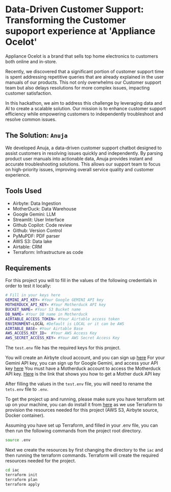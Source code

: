 # Data-Driven Customer Support: Transforming the Customer supoport experience at 'Appliance Ocelot'

Appliance Ocelot is a brand that sells top home electronics to customers both online and in-store.

Recently, we discovered that a significant portion of customer support time is spent addressing repetitive queries that are already explained in the user manuals of our products. This not only overwhelms our Customer support team but also delays resolutions for more complex issues, impacting customer satisfaction.

In this hackathon, we aim to address this challenge by leveraging data and AI to create a scalable solution. Our mission is to enhance customer support efficiency while empowering customers to independently troubleshoot and resolve common issues.

## The Solution: `Anuja`

We developed Anuja, a data-driven customer support chatbot designed to assist customers in resolving issues quickly and independently. By parsing product user manuals into actionable data, Anuja provides instant and accurate troubleshooting solutions. This allows our support team to focus on high-priority issues, improving overall service quality and customer experience.

## Tools Used

- Airbyte: Data Ingestion
- MotherDuck: Data Warehouse
- Google Gemini: LLM
- Streamlit: User Interface
- Github Copilot: Code review
- Github: Version Control
- PyMuPDF: PDF parser
- AWS S3: Data lake
- Airtable: CRM
- Terraform: Infrastructure as code

## Requirements

For this project you will to fill in the values of the following credentials in order to test it locally:

```bash
# Fill in your keys here
GEMINI_API_KEY= #Your Google GEMINI API key
MOTHERDUCK_API_KEY= #Your Motherduck API key
BUCKET_NAME= #Your S3 Bucket name
DB_NAME= #Your DB name in Motherduck
AIRTABLE_ACCESS_TOKEN= #Your Airtable access token
ENVIRONMENT=LOCAL #Default is LOCAL or it can be AWS
AIRTABLE_BASE= #Your Airtable Base
AWS_ACCESS_KEY_ID=  #Your AWS Access Key
AWS_SECRET_ACCESS_KEY= #Your AWS Secret Access Key
```

The `test.env` file has the required keys for this project.

You will create an Airbyte cloud account, and you can sign up [here](https://airbyte.com/product/airbyte-cloud)
For your Gemini API key, you can sign up for Google Gemini, and access your API key [here](https://aistudio.google.com/apikey)
You must have a Motherduck account to access the Motherduck API key. [Here](https://motherduck.com/docs/key-tasks/authenticating-and-connecting-to-motherduck/authenticating-to-motherduck/#authentication-using-an-access-token) is the link that shows you how to get a Mother duck API key

After filling the values in the `test.env` file, you will need to rename the `tets.env` file to `.env`.

To get the project up and running, please make sure you have terraform set up on your machine, you can do install it from [here](https://developer.hashicorp.com/terraform/tutorials/aws-get-started/install-cli) as we use Terraform to provision the resources needed for this project (AWS S3, Airbyte source, Docker container).

Assuming you have set up Terraform, and filled in your .env file, you can then run the following commands from the project root directory.

```bash
source .env
```

Next we create the resources by first changing the directory to the `iac` and then running the terraform commands. Terraform will create the required resources needed for the project.

```bash
cd iac
terraform init
terraform plan
terraform apply
```
